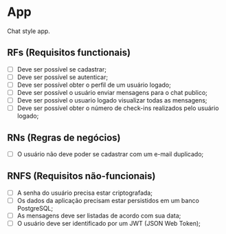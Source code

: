 # App

Chat style app.

## RFs (Requisitos functionais)

- [ ] Deve ser possível se cadastrar;
- [ ] Deve ser possível se autenticar;
- [ ] Deve ser possível obter o perfil de um usuário logado;
- [ ] Deve ser possível o usuário enviar mensagens para o chat publico;
- [ ] Deve ser possivel o usuario logado visualizar todas as mensagens;
- [ ]  Deve ser possível obter o número de check-ins realizados pelo usuário logado;

## RNs (Regras de negócios)

- [ ] O usuário não deve poder se cadastrar com um e-mail duplicado;

## RNFS (Requisitos não-funcionais)

- [ ] A senha do usuário precisa estar criptografada;
- [ ] Os dados da aplicação precisam estar persistidos em um banco PostgreSQL;
- [ ] As mensagens deve ser listadas de acordo com sua data;
- [ ] O usuário deve ser identificado por um JWT (JSON Web Token);